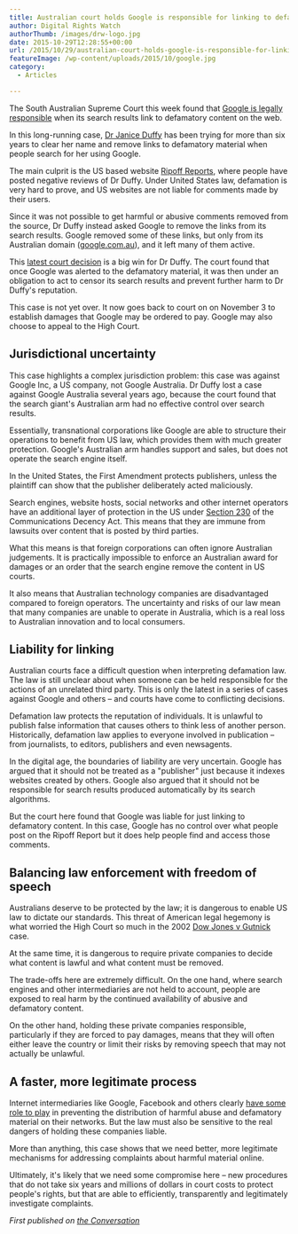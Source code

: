 ```yaml
---
title: Australian court holds Google is responsible for linking to defamatory websites
author: Digital Rights Watch
authorThumb: /images/drw-logo.jpg
date: 2015-10-29T12:28:55+00:00
url: /2015/10/29/australian-court-holds-google-is-responsible-for-linking-to-defamatory-websites/
featureImage: /wp-content/uploads/2015/10/google.jpg
category:
  - Articles

---
```

The South Australian Supreme Court this week found that [Google is legally responsible][1] when its search results link to defamatory content on the web.

In this long-running case, [Dr Janice Duffy][2] has been trying for more than six years to clear her name and remove links to defamatory material when people search for her using Google.

The main culprit is the US based website [Ripoff Reports][3], where people have posted negative reviews of Dr Duffy. Under United States law, defamation is very hard to prove, and US websites are not liable for comments made by their users.

Since it was not possible to get harmful or abusive comments removed from the source, Dr Duffy instead asked Google to remove the links from its search results. Google removed some of these links, but only from its Australian domain ([google.com.au][4]), and it left many of them active.

This [latest court decision][5] is a big win for Dr Duffy. The court found that once Google was alerted to the defamatory material, it was then under an obligation to act to censor its search results and prevent further harm to Dr Duffy's reputation.

This case is not yet over. It now goes back to court on on November 3 to establish damages that Google may be ordered to pay. Google may also choose to appeal to the High Court.

## Jurisdictional uncertainty

This case highlights a complex jurisdiction problem: this case was against Google Inc, a US company, not Google Australia. Dr Duffy lost a case against Google Australia several years ago, because the court found that the search giant's Australian arm had no effective control over search results.

Essentially, transnational corporations like Google are able to structure their operations to benefit from US law, which provides them with much greater protection. Google's Australian arm handles support and sales, but does not operate the search engine itself.

In the United States, the First Amendment protects publishers, unless the plaintiff can show that the publisher deliberately acted maliciously.

Search engines, website hosts, social networks and other internet operators have an additional layer of protection in the US under [Section 230][6] of the Communications Decency Act. This means that they are immune from lawsuits over content that is posted by third parties.

What this means is that foreign corporations can often ignore Australian judgements. It is practically impossible to enforce an Australian award for damages or an order that the search engine remove the content in US courts.

It also means that Australian technology companies are disadvantaged compared to foreign operators. The uncertainty and risks of our law mean that many companies are unable to operate in Australia, which is a real loss to Australian innovation and to local consumers.

## Liability for linking

Australian courts face a difficult question when interpreting defamation law. The law is still unclear about when someone can be held responsible for the actions of an unrelated third party. This is only the latest in a series of cases against Google and others – and courts have come to conflicting decisions.

Defamation law protects the reputation of individuals. It is unlawful to publish false information that causes others to think less of another person. Historically, defamation law applies to everyone involved in publication – from journalists, to editors, publishers and even newsagents.

In the digital age, the boundaries of liability are very uncertain. Google has argued that it should not be treated as a "publisher" just because it indexes websites created by others. Google also argued that it should not be responsible for search results produced automatically by its search algorithms.

But the court here found that Google was liable for just linking to defamatory content. In this case, Google has no control over what people post on the Ripoff Report but it does help people find and access those comments.

## Balancing law enforcement with freedom of speech

Australians deserve to be protected by the law; it is dangerous to enable US law to dictate our standards. This threat of American legal hegemony is what worried the High Court so much in the 2002 [Dow Jones v Gutnick][7] case.

At the same time, it is dangerous to require private companies to decide what content is lawful and what content must be removed.

The trade-offs here are extremely difficult. On the one hand, where search engines and other intermediaries are not held to account, people are exposed to real harm by the continued availability of abusive and defamatory content.

On the other hand, holding these private companies responsible, particularly if they are forced to pay damages, means that they will often either leave the country or limit their risks by removing speech that may not actually be unlawful.

## A faster, more legitimate process

Internet intermediaries like Google, Facebook and others clearly [have some role to play][8] in preventing the distribution of harmful abuse and defamatory material on their networks. But the law must also be sensitive to the real dangers of holding these companies liable.

More than anything, this case shows that we need better, more legitimate mechanisms for addressing complaints about harmful material online.

Ultimately, it's likely that we need some compromise here – new procedures that do not take six years and millions of dollars in court costs to protect people's rights, but that are able to efficiently, transparently and legitimately investigate complaints.

_First published on [the Conversation][9]_

 [1]: http://www.news.com.au/technology/online/court-rules-google-hyperlinks-auto-complete-defamed-janice-duffy/story-fnjwmwrh-1227584540597
 [2]: http://drjaniceduffy.com/
 [3]: http://www.ripoffreport.com/
 [4]: https://www.google.com.au/
 [5]: http://www.courts.sa.gov.au/Judgments/Lists/Judgments/Attachments/2291/2015%20SASC%20170.pdf
 [6]: https://www.eff.org/issues/cda230
 [7]: http://www.austlii.edu.au/au/cases/cth/HCA/2002/56.html
 [8]: https://theconversation.com/facebook-and-google-have-a-moral-duty-to-stop-online-abuse-35377
 [9]: https://theconversation.com/australian-court-holds-google-is-responsible-for-linking-to-defamatory-websites-49883
